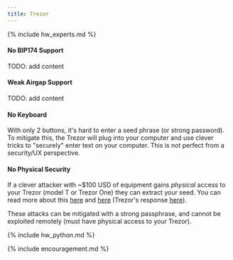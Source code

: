 ```yaml
---
title: Trezor
---
```


{% include hw_experts.md %}

#### No BIP174 Support
TODO: add content

#### Weak Airgap Support
TODO: add content

#### No Keyboard
With only 2 buttons, it's hard to enter a seed phrase (or strong password).
To mitigate this, the Trezor will plug into your computer and use clever tricks to "securely" enter text on your computer.
This is not perfect from a security/UX perspective.

#### No Physical Security
If a clever attacker with ~$100 USD of equipment gains *physical* access to your Trezor (model T or Trezor One) they can extract your seed.
You can read more about this [here](https://donjon.ledger.com/Unfixable-Key-Extraction-Attack-on-Trezor/) and [here](https://blog.kraken.com/post/3662/kraken-identifies-critical-flaw-in-trezor-hardware-wallets/) (Trezor's response [here](https://blog.trezor.io/our-response-to-ledgers-mitbitcoinexpo-findings-194f1b0a97d4)).

These attacks can be mitigated with a strong passphrase, and cannot be exploited remotely (must have physical access to your Trezor).

{% include hw_python.md %}

{% include encouragement.md %}
